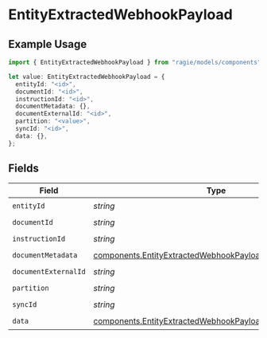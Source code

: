 # EntityExtractedWebhookPayload

## Example Usage

```typescript
import { EntityExtractedWebhookPayload } from "ragie/models/components";

let value: EntityExtractedWebhookPayload = {
  entityId: "<id>",
  documentId: "<id>",
  instructionId: "<id>",
  documentMetadata: {},
  documentExternalId: "<id>",
  partition: "<value>",
  syncId: "<id>",
  data: {},
};
```

## Fields

| Field                                                                                                                                | Type                                                                                                                                 | Required                                                                                                                             | Description                                                                                                                          |
| ------------------------------------------------------------------------------------------------------------------------------------ | ------------------------------------------------------------------------------------------------------------------------------------ | ------------------------------------------------------------------------------------------------------------------------------------ | ------------------------------------------------------------------------------------------------------------------------------------ |
| `entityId`                                                                                                                           | *string*                                                                                                                             | :heavy_check_mark:                                                                                                                   | N/A                                                                                                                                  |
| `documentId`                                                                                                                         | *string*                                                                                                                             | :heavy_check_mark:                                                                                                                   | N/A                                                                                                                                  |
| `instructionId`                                                                                                                      | *string*                                                                                                                             | :heavy_check_mark:                                                                                                                   | N/A                                                                                                                                  |
| `documentMetadata`                                                                                                                   | [components.EntityExtractedWebhookPayloadDocumentMetadata](../../models/components/entityextractedwebhookpayloaddocumentmetadata.md) | :heavy_check_mark:                                                                                                                   | N/A                                                                                                                                  |
| `documentExternalId`                                                                                                                 | *string*                                                                                                                             | :heavy_check_mark:                                                                                                                   | N/A                                                                                                                                  |
| `partition`                                                                                                                          | *string*                                                                                                                             | :heavy_check_mark:                                                                                                                   | N/A                                                                                                                                  |
| `syncId`                                                                                                                             | *string*                                                                                                                             | :heavy_check_mark:                                                                                                                   | N/A                                                                                                                                  |
| `data`                                                                                                                               | [components.EntityExtractedWebhookPayloadData](../../models/components/entityextractedwebhookpayloaddata.md)                         | :heavy_check_mark:                                                                                                                   | N/A                                                                                                                                  |